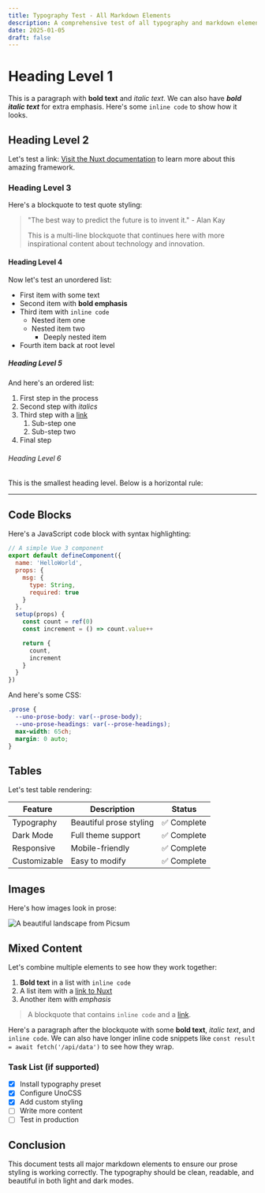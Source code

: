 ```yaml
---
title: Typography Test - All Markdown Elements
description: A comprehensive test of all typography and markdown elements to showcase the prose styling
date: 2025-01-05
draft: false
---
```


# Heading Level 1

This is a paragraph with **bold text** and _italic text_. We can also have **_bold italic text_** for extra emphasis. Here's some `inline code` to show how it looks.

## Heading Level 2

Let's test a link: [Visit the Nuxt documentation](https://nuxt.com) to learn more about this amazing framework.

### Heading Level 3

Here's a blockquote to test quote styling:

> "The best way to predict the future is to invent it." - Alan Kay
>
> This is a multi-line blockquote that continues here with more inspirational content about technology and innovation.

#### Heading Level 4

Now let's test an unordered list:

- First item with some text
- Second item with **bold emphasis**
- Third item with `inline code`
  - Nested item one
  - Nested item two
    - Deeply nested item
- Fourth item back at root level

##### Heading Level 5

And here's an ordered list:

1. First step in the process
2. Second step with _italics_
3. Third step with a [link](https://example.com)
   1. Sub-step one
   2. Sub-step two
4. Final step

###### Heading Level 6

This is the smallest heading level. Below is a horizontal rule:

---

## Code Blocks

Here's a JavaScript code block with syntax highlighting:

```javascript
// A simple Vue 3 component
export default defineComponent({
  name: 'HelloWorld',
  props: {
    msg: {
      type: String,
      required: true
    }
  },
  setup(props) {
    const count = ref(0)
    const increment = () => count.value++

    return {
      count,
      increment
    }
  }
})
```

And here's some CSS:

```css
.prose {
  --uno-prose-body: var(--prose-body);
  --uno-prose-headings: var(--prose-headings);
  max-width: 65ch;
  margin: 0 auto;
}
```

## Tables

Let's test table rendering:

| Feature      | Description             | Status      |
| ------------ | ----------------------- | ----------- |
| Typography   | Beautiful prose styling | ✅ Complete |
| Dark Mode    | Full theme support      | ✅ Complete |
| Responsive   | Mobile-friendly         | ✅ Complete |
| Customizable | Easy to modify          | ✅ Complete |

## Images

Here's how images look in prose:

<!-- For external images (works everywhere): -->
![A beautiful landscape from Picsum](https://picsum.photos/800/400)

<!-- For local images (place your image in /public/images/blog/): -->
<!-- ![Your local image description](/images/blog/your-image-name.jpg) -->

## Mixed Content

Let's combine multiple elements to see how they work together:

1. **Bold text** in a list with `inline code`
2. A list item with a [link to Nuxt](https://nuxt.com)
3. Another item with _emphasis_

> A blockquote that contains `inline code` and a [link](https://example.com).

Here's a paragraph after the blockquote with some **bold text**, _italic text_, and `inline code`. We can also have longer inline code snippets like `const result = await fetch('/api/data')` to see how they wrap.

### Task List (if supported)

- [x] Install typography preset
- [x] Configure UnoCSS
- [x] Add custom styling
- [ ] Write more content
- [ ] Test in production

## Conclusion

This document tests all major markdown elements to ensure our prose styling is working correctly. The typography should be clean, readable, and beautiful in both light and dark modes.
